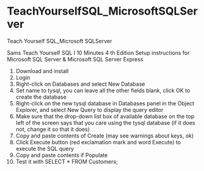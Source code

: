 # TeachYourselfSQL_MicrosoftSQLServer
Teach Yourself SQL_Microsoft SQLServer

Sams Teach Yourself SQL I 10 Minutes 4 th Edition
Setup instructions for Microsoft SQL Server & Microsoft SQL Server Express

1. Download and install
2. Login
3. Right-click on Databases and select New Database
4. Set name to tysql, you can leave all the other fields blank, click OK to create the database
5. Right-click on the new tysql database in Databases panel in the Object Explorer, and select New Query to display the query editor
6. Make sure that the drop-down list box of available database on the top left of the screen says that you care using the tysql database (if it does not, change it so that it does)
7. Copy and paste contents of Create (may see warnings about keys, ok)
8. Click Execute button (red exclamation mark and word Execute) to execute the SQL query
9. Copy and paste contents if Populate
10. Test it with SELECT * FROM Customers;